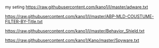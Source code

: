 my seting
https://raw.githubusercontent.com/kano1/I/master/adware.txt

https://raw.githubusercontent.com/kano1/I/master/ABP-MLD-COUSTUME-FILTER-BY-Title.txt

https://raw.githubusercontent.com/kano1/I/master/Behavior_Shield.txt

https://raw.githubusercontent.com/kano1/Kano/master/Spyware.txt
